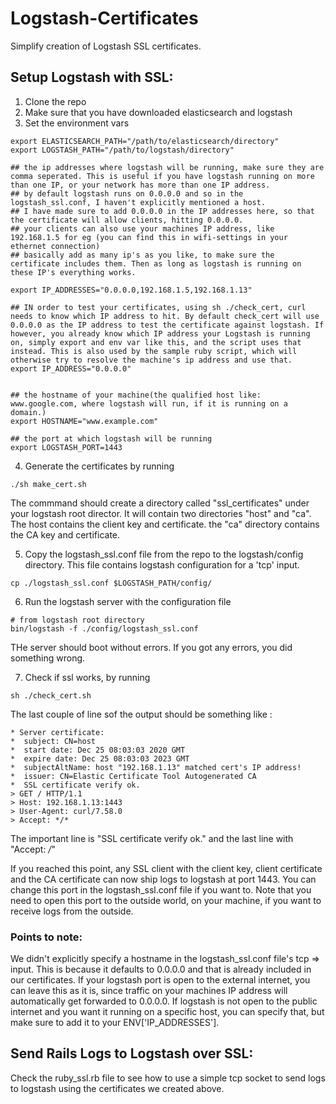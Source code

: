 # Logstash-Certificates
Simplify creation of Logstash SSL certificates.

## Setup Logstash with SSL:

1. Clone the repo
2. Make sure that you have downloaded elasticsearch and logstash
3. Set the environment vars

```
export ELASTICSEARCH_PATH="/path/to/elasticsearch/directory"
export LOGSTASH_PATH="/path/to/logstash/directory"

## the ip addresses where logstash will be running, make sure they are comma seperated. This is useful if you have logstash running on more than one IP, or your network has more than one IP address.
## by default logstash runs on 0.0.0.0 and so in the logstash_ssl.conf, I haven't explicitly mentioned a host.
## I have made sure to add 0.0.0.0 in the IP addresses here, so that the certificate will allow clients, hitting 0.0.0.0.
## your clients can also use your machines IP address, like 192.168.1.5 for eg (you can find this in wifi-settings in your ethernet connection)
## basically add as many ip's as you like, to make sure the certificate includes them. Then as long as logstash is running on these IP's everything works.

export IP_ADDRESSES="0.0.0.0,192.168.1.5,192.168.1.13"

## IN order to test your certificates, using sh ./check_cert, curl needs to know which IP address to hit. By default check_cert will use 0.0.0.0 as the IP address to test the certificate against logstash. If however, you already know which IP address your Logstash is running on, simply export and env var like this, and the script uses that instead. This is also used by the sample ruby script, which will otherwise try to resolve the machine's ip address and use that.
export IP_ADDRESS="0.0.0.0" 


## the hostname of your machine(the qualified host like: www.google.com, where logstash will run, if it is running on a domain.)
export HOSTNAME="www.example.com"

## the port at which logstash will be running
export LOGSTASH_PORT=1443
```

4. Generate the certificates by running

```
./sh make_cert.sh
```

The commmand should create a directory called "ssl_certificates" under your logstash root director. It will contain two directories "host" and "ca". The host contains the client key and certificate. the "ca" directory contains the CA key and certificate.

5. Copy the logstash_ssl.conf file from the repo to the logstash/config directory. This file contains logstash configuration for a 'tcp' input.

```
cp ./logstash_ssl.conf $LOGSTASH_PATH/config/
```

6. Run the logstash server with the configuration file

```
# from logstash root directory
bin/logstash -f ./config/logstash_ssl.conf
```

THe server should boot without errors. If you got any errors, you did something wrong.

7. Check if ssl works, by running 

```
sh ./check_cert.sh
```

The last couple of line sof the output should be something like :

```
* Server certificate:
*  subject: CN=host
*  start date: Dec 25 08:03:03 2020 GMT
*  expire date: Dec 25 08:03:03 2023 GMT
*  subjectAltName: host "192.168.1.13" matched cert's IP address!
*  issuer: CN=Elastic Certificate Tool Autogenerated CA
*  SSL certificate verify ok.
> GET / HTTP/1.1
> Host: 192.168.1.13:1443
> User-Agent: curl/7.58.0
> Accept: */*
```
The important line is "SSL certificate verify ok." and the last line with "Accept: */*"

If you reached this point, any SSL client with the client key, client certificate and the CA certificate can now ship logs to logstash at port 1443. You can change this port in the logstash_ssl.conf file if you want to.
Note that you need to open this port to the outside world, on your machine, if you want to receive logs from the outside.

### Points to note:
We didn't explicitly specify a hostname in the logstash_ssl.conf file's tcp => input.
This is because it defaults to 0.0.0.0 and that is already included in our certificates.
If your logstash port is open to the external internet, you can leave this as it is, since traffic on your machines IP address will automatically get forwarded to 0.0.0.0. If logstash is not open to the public internet and you want it running on a specific host, you can specify that, but make sure to add it to your ENV['IP_ADDRESSES'].

## Send Rails Logs to Logstash over SSL:

Check the ruby_ssl.rb file to see how to use a simple tcp socket to send logs to logstash using the certificates we created above.

